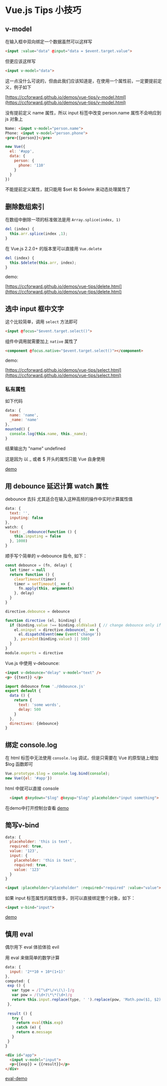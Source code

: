 # Vue.js Tips 小技巧

## v-model

在输入框中双向绑定一个数据虽然可以这样写

```html
<input :value="data" @input="data = $event.target.value">
```

但更应该这样写

```html
<input v-model="data">
```

这一点没什么可说的，但由此我们应该知道是，在使用一个属性前，一定要提前定义，例子如下

[https://ccforward.github.io/demos/vue-tips/v-model.html](https://ccforward.github.io/demos/vue-tips/v-model.html)

没有提前定义 name 属性，所以 input 标签中改变 person.name 属性不会响应到 js 对象上

```html
Name: <input v-model="person.name">
Phone: <input v-model="person.phone">
<pre>{{person}}</pre>
```

```js
new Vue({
  el: '#app',
  data: {
    person: {
      phone: '110'
    }
  }
})
```

不能提前定义属性，就只能用 $set 和 $delete 来动态处理属性了

## 删除数组索引

在数组中删除一项的标准做法是用 `Array.splice(index, 1)`

```js
del (index) {
  this.arr.splice(index ,1);
}
```

在 Vue.js 2.2.0+ 的版本里可以直接用 `Vue.delete`

```js
del (index) {
  this.$delete(this.arr, index);
}
```

demo:

[https://ccforward.github.io/demos/vue-tips/delete.html](https://ccforward.github.io/demos/vue-tips/delete.html)

## 选中 input 框中文字

这个比较简单，调用 `select` 方法即可

```html
<input @focus="$event.target.select()">
```
组件中调用就需要加上 `native` 属性了

```html
<component @focus.native="$event.target.select()"></component>
```

demo:

[https://ccforward.github.io/demos/vue-tips/select.html](https://ccforward.github.io/demos/vue-tips/select.html)


### 私有属性

如下代码

```js
data: {
  name: 'name',
  _name: 'name'
},
mounted() {
  console.log(this.name, this._name);
}
```

结果输出为 "name" undefined

这是因为 以 _ 或者 $ 开头的属性只能 Vue 自身使用

[demo](https://codepen.io/ccforward/pen/BZqrNj)

## 用 debounce 延迟计算 watch 属性

debounce 去抖 尤其适合在输入这种高频的操作中实时计算属性值

```js
data: {
  text: '',
  inputing: false 
},
watch: {
  text: _.debounce(function () {
    this.inputing = false
  }, 1000)
}
```

顺手写个简单的 v-debounce 指令, 如下：

```js
const debounce = (fn, delay) {
  let timer = null
  return function () {
    clearTimeout(timer)
    timer = setTimeout(_ => {
      fn.apply(this, arguments)
    }, delay)
  }
}

directive.debounce = debounce

function directive (el, binding) {
  if (binding.value !== binding.oldValue) { // change debounce only if interval has changed
    el.oninput = directive.debounce(_ => {
      el.dispatchEvent(new Event('change'))
    }, parseInt(binding.value) || 500)
  }
}
module.exports = directive
```

Vue.js 中使用 v-debounce: 

```html
<input v-debounce="delay" v-model="text" />
<p> {{text}} </p>
```

```js
import debounce from './debounce.js'
export default {
  data () {
    return {
      text: 'some words',
      delay: 500
    }
  },
  directives: {debounce}
}
```


## 绑定 console.log

在 html 标签中无法使用 `console.log` 调试，但是只需要在 Vue 的原型链上增加 $log 函数即可

```js
Vue.prototype.$log = console.log.bind(console);
new Vue({el: '#app'})
```

html 中就可以直接 console 

```html
  <input @keydown="$log" @keyup="$log" placeholder="input something">
```

在demo中打开控制台查看 [demo](https://codepen.io/ccforward/pen/zzmWWy)

## 简写v-bind

```js
data: {
  placeholder: 'this is text',
  required: true,
  value: '123',
  input: {
    placeholder: 'this is text',
    required: true,
    value: '123'
  }
}
```

```html
<input :placeholder="placeholder" :required="required" :value="value">
```

如果 input 标签属性的属性很多，则可以直接绑定整个对象，如下：

```html
<input v-bind="input">
```

[demo](https://codepen.io/ccforward/pen/QgZmoQ)

## 慎用 eval

偶尔用下 eval 体验体验 evil

用 eval 来做简单的数学计算

```js
data: {
  input: '2**10 + 10*(1+1)'
},
computed: {
 exp () {
   var type = /[^\d*\/+\(\)-]/g
   var pow = /(\d+)\*\*(\d+)/g
   return this.input.replace(type, ' ').replace(pow, 'Math.pow($1, $2)')
 },
 
 result () {
   try {
     return eval(this.exp)
   } catch (e) {
     return e.message
   }
 }
}
```

```html
<div id="app">
  <input v-model="input">
  <p>{{exp}} = {{result}}</p>
</div>
```

[eval-demo](https://codepen.io/ccforward/pen/jwexOK)















